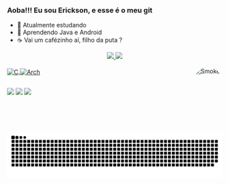 ### Aoba!!!  Eu sou Erickson, e esse é o meu git

- 🔭 Atualmente estudando
- 🌱 Aprendendo Java e Android
- ☕ Vai um cafézinho aí, filho da puta ?

<div align="center">
  <a href="https://github.com/Ericksongit">
  <img height="180em" src="https://github-readme-stats.vercel.app/api?username=Ericksongit&show_icons=true&theme=dark&include_all_commits=true&count_private=true"/>
  <img height="180em" src="https://github-readme-stats.vercel.app/api/top-langs/?username=Ericksongit&layout=compact&langs_count=7&theme=dark"/>
</div>
  
  <div style="display: inline_block"><br>
 

  <img align="center" alt="C" src="https://img.shields.io/badge/C-00599C?style=for-the-badge&logo=c&logoColor=white">
  <img align="center" alt="Arch" src="https://img.shields.io/badge/Arch_Linux-1793D1?style=for-the-badge&logo=arch-linux&logoColor=white">
  <img align="right" alt="Smoker" height="150" style="border-radius:50px;"src="http://pa1.narvii.com/5832/ef2bbd31f8c93e9158e964745ef5c14ce94a84e5_hq.gif">
</div>
  
  ##
  
  <div> 
    

    
  <a href ="https://t.me/ErisonTheFighter"><img src="https://img.shields.io/badge/Telegram-2CA5E0?style=for-the-badge&logo=telegram&logoColor=white" target="_blank"></a>
  <a href = "mailto:hdias2331@gmail.com"><img src="https://img.shields.io/badge/-Gmail-%23333?style=for-the-badge&logo=gmail&logoColor=white" target="_blank"></a>
  <a href="linkedin.com/in/henrique-a-a81408140" target="_blank"><img src="https://img.shields.io/badge/-LinkedIn-%230077B5?style=for-the-badge&logo=linkedin&logoColor=white" target="_blank"></a> 
    </div>
    
  ![Snake animation](https://github.com/Ericksongit/Ericksongit/blob/output/github-contribution-grid-snake.svg)

